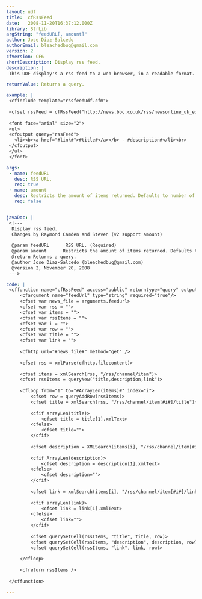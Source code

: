 ```yaml
---
layout: udf
title:  cfRssFeed
date:   2008-11-20T16:37:12.000Z
library: StrLib
argString: "feedURL[, amount]"
author: Jose Diaz-Salcedo
authorEmail: bleachedbug@gmail.com
version: 2
cfVersion: CF6
shortDescription: Display rss feed.
description: |
 This UDF display's a rss feed to a web browser, in a readable format.

returnValue: Returns a query.

example: |
 <cfinclude template="rssfeedUdf.cfm">
 
 <cfset rssFeed = cfRssFeed("http://news.bbc.co.uk/rss/newsonline_uk_edition/front_page/rss.xml")>
 
 <font face="arial" size="2">
 <ul>
 <cfoutput query="rssFeed">
   <li><b><a href="#link#">#title#</a></b> - #description#</li><br>
 </cfoutput>
 </ul>
 </font>

args:
 - name: feedURL
   desc: RSS URL.
   req: true
 - name: amount
   desc: Restricts the amount of items returned. Defaults to number of items in the feed.
   req: false


javaDoc: |
 <!---
  Display rss feed.
  Changes by Raymond Camden and Steven (v2 support amount)
  
  @param feedURL      RSS URL. (Required)
  @param amount      Restricts the amount of items returned. Defaults to number of items in the feed. (Optional)
  @return Returns a query. 
  @author Jose Diaz-Salcedo (bleachedbug@gmail.com) 
  @version 2, November 20, 2008 
 --->

code: |
 <cffunction name="cfRssFeed" access="public" returntype="query" output=false>
     <cfargument name="feedUrl" type="string" required="true"/>
     <cfset var news_file = arguments.feedurl>
     <cfset var rss = "">
     <cfset var items = "">
     <cfset var rssItems = "">
     <cfset var i = "">
     <cfset var row = "">
     <cfset var title = "">
     <cfset var link = "">
     
     <cfhttp url="#news_file#" method="get" />
     
     <cfset rss = xmlParse(cfhttp.filecontent)>
 
     <cfset items = xmlSearch(rss, "/rss/channel/item")>
     <cfset rssItems = queryNew("title,description,link")>
 
     <cfloop from="1" to="#ArrayLen(items)#" index="i">
         <cfset row = queryAddRow(rssItems)>
         <cfset title = xmlSearch(rss, "/rss/channel/item[#i#]/title")>
 
         <cfif arrayLen(title)>
             <cfset title = title[1].xmlText>
         <cfelse>
             <cfset title="">
         </cfif>
 
         <cfset description = XMLSearch(items[i], "/rss/channel/item[#i#]/description")>
 
         <cfif ArrayLen(description)>
             <cfset description = description[1].xmlText>
         <cfelse>
             <cfset description="">
         </cfif>
 
         <cfset link = xmlSearch(items[i], "/rss/channel/item[#i#]/link")>
 
         <cfif arrayLen(link)>
             <cfset link = link[1].xmlText>
         <cfelse>
             <cfset link="">
         </cfif>
 
         <cfset querySetCell(rssItems, "title", title, row)>
         <cfset querySetCell(rssItems, "description", description, row)>
         <cfset querySetCell(rssItems, "link", link, row)>
 
     </cfloop>
 
     <cfreturn rssItems />
 
 </cffunction>

---
```


